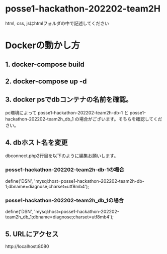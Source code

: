 # posse1-hackathon-202202-team2H
html, css, jsはhtmlフォルダの中で記述してください


# Dockerの動かし方
## 1. docker-compose build

## 2. docker-compose up -d

## 3. docker psでdbコンテナの名前を確認。
pc環境によって posse1-hackathon-202202-team2h-db-1 と posse1-hackathon-202202-team2h_db_1 の場合がございます。そちらを確認してください。

## 4. dbホスト名を変更
dbconnect.php2行目を以下のように編集お願いします。
### posse1-hackathon-202202-team2h-db-1の場合
define('DSN', 'mysql:host=posse1-hackathon-202202-team2h-db-1;dbname=diagnose;charset=utf8mb4');
### posse1-hackathon-202202-team2h_db_1の場合
define('DSN', 'mysql:host=posse1-hackathon-202202-team2h_db_1;dbname=diagnose;charset=utf8mb4');

## 5. URLにアクセス
http://localhost:8080
